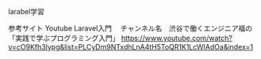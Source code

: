 larabel学習

参考サイト
Youtube Laravel入門　
チャンネル名　渋谷で働くエンジニア福の「実践で学ぶプログラミング入門」
https://www.youtube.com/watch?v=cO9Kfh3lypg&list=PLCyDm9NTxdhLnA4tH5ToQR1K1LcWIAdOa&index=1
